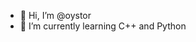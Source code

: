 - 👋 Hi, I’m @oystor
- 🌱 I’m currently learning C++ and Python


<!---
oystor/oystor is a ✨ special ✨ repository because its `README.md` (this file) appears on your GitHub profile.
You can click the Preview link to take a look at your changes.
--->
